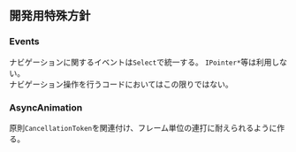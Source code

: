 ## 開発用特殊方針
### Events
ナビゲーションに関するイベントは`Select`で統一する。  `IPointer*`等は利用しない。  
ナビゲーション操作を行うコードにおいてはこの限りではない。  

### AsyncAnimation
原則`CancellationToken`を関連付け、フレーム単位の連打に耐えられるように作る。

